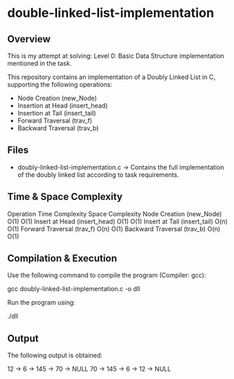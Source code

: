 # double-linked-list-implementation

## Overview
This is my attempt at solving: Level 0: Basic Data Structure implementation mentioned in the task.

This repository contains an implementation of a Doubly Linked List in C, supporting the following operations:

- Node Creation (new_Node)  
- Insertion at Head (insert_head)  
- Insertion at Tail (insert_tail)  
- Forward Traversal (trav_f)  
- Backward Traversal (trav_b)  

## Files
- doubly-linked-list-implementation.c → Contains the full implementation of the doubly linked list according to task requirements.

## Time & Space Complexity
Operation	                Time Complexity	        Space Complexity
Node Creation (new_Node)	    O(1)	                 O(1)
Insert at Head (insert_head)	O(1)	                 O(1)
Insert at Tail (insert_tail)	O(n)	                 O(1)
Forward Traversal (trav_f)	    O(n)	                 O(1)
Backward Traversal (trav_b)	    O(n)	                 O(1)

## Compilation & Execution
Use the following command to compile the program (Compiler: gcc):

gcc doubly-linked-list-implementation.c -o dll

Run the program using:

./dll

## Output 
The following output is obtained:

12 -> 6 -> 145 -> 70 -> NULL
70 -> 145 -> 6 -> 12 -> NULL



